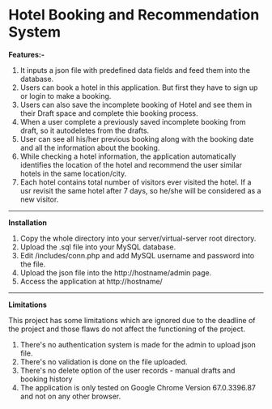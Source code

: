 # Hotel Booking and Recommendation System

<b> Features:-</b>
1. It inputs a json file with predefined data fields and feed them into the database.
2. Users can book a hotel in this application. But first they have to sign up or login to make a booking.
3. Users can also save the incomplete booking of Hotel and see them in their Draft space and complete thie booking process.
4. When a user complete a previously saved incomplete booking from draft, so it autodeletes from the drafts.
5. User can see all his/her previous booking along with the booking date and all the information about the booking.
6. While checking a hotel information, the application automatically identifies the location of the hotel and recommend the user similar hotels in the same location/city.
7. Each hotel contains total number of visitors ever visited the hotel. If a usr revisit the same hotel after 7 days, so he/she will be considered as a new visitor.
<hr>

<b>Installation</b>

1. Copy the whole directory into your server/virtual-server root directory.
2. Upload the .sql file into your MySQL database.
3. Edit /includes/conn.php and add MySQL username and password into the file.
4. Upload the json file into the http://hostname/admin page.
5. Access the application at http://hostname/

<hr>

<b>Limitations</b>

This project has some limitations which are ignored due to the deadline of the project and those flaws do not affect the functioning of the project.
1. There's no authentication system is made for the admin to upload json file.
2. There's no validation is done on the file uploaded.
3. There's no delete option of the user records - manual drafts and booking history
4. The application is only tested on Google Chrome Version 67.0.3396.87 and not on any other browser.
